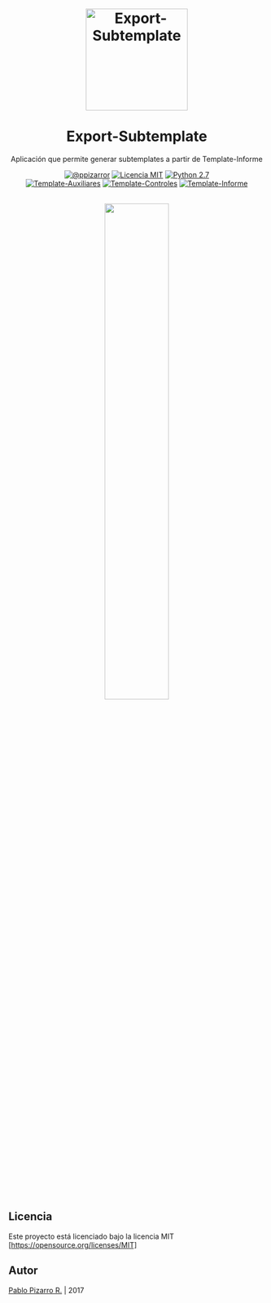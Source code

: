<h1 align="center">
  <img alt="Export-Subtemplate" src="http://latex.ppizarror.com/Template-Informe/icon.png" width="200px" height="200px" />
  <br /><br />
  Export-Subtemplate</h1>
<p align="center">Aplicación que permite generar subtemplates a partir de Template-Informe</p>
<div align="center"><a href="http://ppizarror.com"><img alt="@ppizarror" src="http://ppizarror.com/badges/autor.svg" /></a>
<a href="https://opensource.org/licenses/MIT/"><img alt="Licencia MIT" src="http://ppizarror.com/badges/licenciamit.svg" /></a>
<a href="https://www.python.org/downloads/"><img alt="Python 2.7" src="http://ppizarror.com/badges/python27.svg" /></a>
<br><a href="https://github.com/Template-Latex/Template-Auxiliares/"><img alt="Template-Auxiliares" src="http://latex.ppizarror.com/Template-Informe/resources/templates/auxiliares.svg" /></a>
<a href="https://github.com/Template-Latex/Template-Controles/"><img alt="Template-Controles" src="http://latex.ppizarror.com/Template-Informe/resources/templates/controles.svg" /></a>
<a href="https://github.com/Template-Latex/Template-Informe/"><img alt="Template-Informe" src="http://latex.ppizarror.com/Template-Informe/resources/templates/informe.svg" /></a>
</div><br />

<p align="center">
  <img src="http://latex.ppizarror.com/Template-Informe/resources/export-subtemplate.PNG" width="50%" />
</p>

## Licencia
Este proyecto está licenciado bajo la licencia MIT [https://opensource.org/licenses/MIT]

## Autor
<a href="http://ppizarror.com" title="ppizarror">Pablo Pizarro R.</a> | 2017
